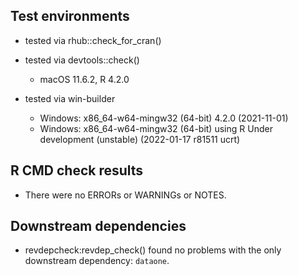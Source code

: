 ## Test environments

* tested via rhub::check_for_cran()

* tested via devtools::check()
  * macOS 11.6.2, R 4.2.0
* tested via win-builder
  * Windows: x86_64-w64-mingw32 (64-bit) 4.2.0 (2021-11-01)
  * Windows: x86_64-w64-mingw32 (64-bit) using R Under development (unstable) (2022-01-17 r81511 ucrt)
## R CMD check results

* There were no ERRORs or WARNINGs or NOTES.
    
## Downstream dependencies

* revdepcheck:revdep_check() found no problems with the only downstream dependency: `dataone`.
